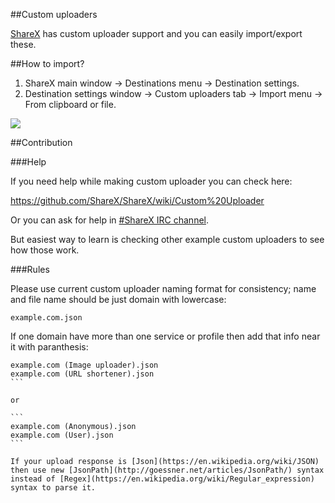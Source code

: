 ##Custom uploaders

[ShareX](https://github.com/ShareX/ShareX) has custom uploader support and you can easily import/export these.

##How to import?

1. ShareX main window -> Destinations menu -> Destination settings.
2. Destination settings window -> Custom uploaders tab -> Import menu -> From clipboard or file.

![](http://i.imgur.com/Pkom5z5.png)

##Contribution

###Help

If you need help while making custom uploader you can check here:

https://github.com/ShareX/ShareX/wiki/Custom%20Uploader

Or you can ask for help in [#ShareX IRC channel](http://webchat.freenode.net/?channels=%23ShareX).

But easiest way to learn is checking other example custom uploaders to see how those work.

###Rules

Please use current custom uploader naming format for consistency; name and file name should be just domain with lowercase:

```
example.com.json
```

If one domain have more than one service or profile then add that info near it with paranthesis:

````
example.com (Image uploader).json
example.com (URL shortener).json
```

or

```
example.com (Anonymous).json
example.com (User).json
```

If your upload response is [Json](https://en.wikipedia.org/wiki/JSON) then use new [JsonPath](http://goessner.net/articles/JsonPath/) syntax instead of [Regex](https://en.wikipedia.org/wiki/Regular_expression) syntax to parse it.

